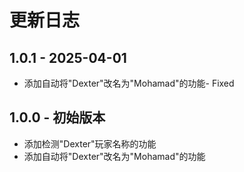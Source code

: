 # 更新日志

## 1.0.1 - 2025-04-01

- 添加自动将"Dexter"改名为"Mohamad"的功能- Fixed

## 1.0.0 - 初始版本

- 添加检测"Dexter"玩家名称的功能
- 添加自动将"Dexter"改名为"Mohamad"的功能